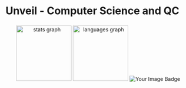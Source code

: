 <h1 align="left">Unveil - Computer Science and QC</h1>

###

<div align="center">
  <img src="https://github-readme-stats.vercel.app/api?username=uveil&hide_title=false&hide_rank=false&show_icons=true&include_all_commits=true&count_private=true&disable_animations=false&theme=dracula&locale=en&hide_border=false" height="150" alt="stats graph"  />
  <img src="https://github-readme-stats.vercel.app/api/top-langs?username=uveil&locale=en&hide_title=false&layout=compact&card_width=320&langs_count=5&theme=dracula&hide_border=false" height="150" alt="languages graph"  />
  <img src="https://tryhackme-badges.s3.amazonaws.com/hashsum.png" alt="Your Image Badge" />
</div>

###
